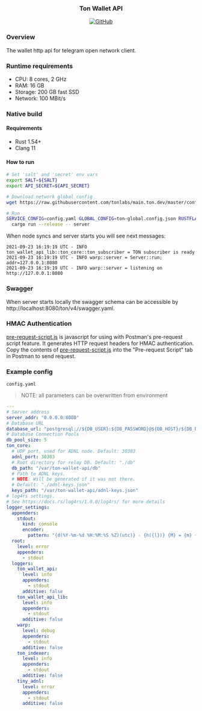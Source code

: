 <p align="center">
    <h3 align="center">Ton Wallet API</h3>
    <p align="center">
        <a href="/LICENSE">
            <img alt="GitHub" src="https://img.shields.io/github/license/broxus/ton-wallet-api" />
        </a>
    </p>
</p>

### Overview
The wallet http api for telegram open network client.


### Runtime requirements
- CPU: 8 cores, 2 GHz
- RAM: 16 GB
- Storage: 200 GB fast SSD
- Network: 100 MBit/s


### Native build

#### Requirements
- Rust 1.54+
- Clang 11

#### How to run
```bash
# Set 'salt' and 'secret' env vars
export SALT=${SALT}
export API_SECRET=${API_SECRET}

# Download network global config
wget https://raw.githubusercontent.com/tonlabs/main.ton.dev/master/configs/main.ton.dev/ton-global.config.json

# Run
SERVICE_CONFIG=config.yaml GLOBAL_CONFIG=ton-global.config.json RUSTFLAGS='-C target-cpu=native' \
  cargo run --release -- server
```

When node syncs and server starts you will see next messages:

```log
2021-09-23 16:19:19 UTC - INFO ton_wallet_api_lib::ton_core::ton_subscriber = TON subscriber is ready
2021-09-23 16:19:19 UTC - INFO warp::server = Server::run; addr=127.0.0.1:8080
2021-09-23 16:19:19 UTC - INFO warp::server = listening on http://127.0.0.1:8080
```


### Swagger
When server starts locally the swagger schema can be accessible by http://localhost:8080/ton/v4/swagger.yaml.


### HMAC Authentication
[pre-request-script.js](pre-request-script.js) is javascript for using with Postman's pre-request script feature. It generates HTTP request headers for HMAC authentication.
Copy the contents of [pre-request-script.js](pre-request-script.js) into the "Pre-request Script" tab in Postman to send request.


### Example config

`config.yaml`

> NOTE: all parameters can be overwritten from environment

```yaml
---
# Server address
server_addr: "0.0.0.0:8080"
# Database URL
database_url: "postgresql://${DB_USER}:${DB_PASSWORD}@${DB_HOST}/${DB_NAME}"
# Database Connection Pools
db_pool_size: 5
ton_core:
  # UDP port, used for ADNL node. Default: 30303
  adnl_port: 30303
  # Root directory for relay DB. Default: "./db"
  db_path: "/var/ton-wallet-api/db"
  # Path to ADNL keys.
  # NOTE: Will be generated if it was not there.
  # Default: "./adnl-keys.json"
  keys_path: "/var/ton-wallet-api/adnl-keys.json"
# log4rs settings.
# See https://docs.rs/log4rs/1.0.0/log4rs/ for more details
logger_settings:
  appenders:
    stdout:
      kind: console
      encoder:
        pattern: "{d(%Y-%m-%d %H:%M:%S %Z)(utc)} - {h({l})} {M} = {m} {n}"
  root:
    level: error
    appenders:
      - stdout
  loggers:
    ton_wallet_api:
      level: info
      appenders:
        - stdout
      additive: false
    ton_wallet_api_lib:
      level: info
      appenders:
        - stdout
      additive: false
    warp:
      level: debug
      appenders:
        - stdout
      additive: false
    ton_indexer:
      level: info
      appenders:
        - stdout
      additive: false
    tiny_adnl:
      level: error
      appenders:
        - stdout
      additive: false
